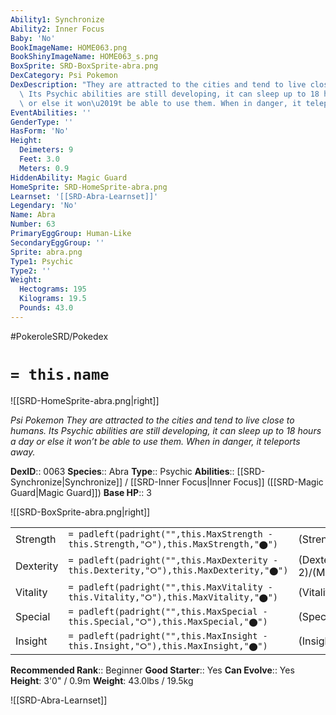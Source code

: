 ```yaml
---
Ability1: Synchronize
Ability2: Inner Focus
Baby: 'No'
BookImageName: HOME063.png
BookShinyImageName: HOME063_s.png
BoxSprite: SRD-BoxSprite-abra.png
DexCategory: Psi Pokemon
DexDescription: "They are attracted to the cities and tend to live close to humans.\
  \ Its Psychic abilities are still developing, it can sleep up to 18 hours a day\
  \ or else it won\u2019t be able to use them. When in danger, it teleports away."
EventAbilities: ''
GenderType: ''
HasForm: 'No'
Height:
  Deimeters: 9
  Feet: 3.0
  Meters: 0.9
HiddenAbility: Magic Guard
HomeSprite: SRD-HomeSprite-abra.png
Learnset: '[[SRD-Abra-Learnset]]'
Legendary: 'No'
Name: Abra
Number: 63
PrimaryEggGroup: Human-Like
SecondaryEggGroup: ''
Sprite: abra.png
Type1: Psychic
Type2: ''
Weight:
  Hectograms: 195
  Kilograms: 19.5
  Pounds: 43.0
---
```


#PokeroleSRD/Pokedex

# `= this.name`

![[SRD-HomeSprite-abra.png|right]]

*Psi Pokemon*
*They are attracted to the cities and tend to live close to humans. Its Psychic abilities are still developing, it can sleep up to 18 hours a day or else it won’t be able to use them. When in danger, it teleports away.*

**DexID**:: 0063
**Species**:: Abra
**Type**:: Psychic
**Abilities**:: [[SRD-Synchronize|Synchronize]] / [[SRD-Inner Focus|Inner Focus]] ([[SRD-Magic Guard|Magic Guard]])
**Base HP**:: 3

![[SRD-BoxSprite-abra.png|right]]

|           |                                                                                        |                                          |
| --------- | -------------------------------------------------------------------------------------- | ---------------------------------------- |
| Strength  | `= padleft(padright("",this.MaxStrength - this.Strength,"⭘"),this.MaxStrength,"⬤")`    | (Strength::1)/(MaxStrength::3)   |
| Dexterity | `= padleft(padright("",this.MaxDexterity - this.Dexterity,"⭘"),this.MaxDexterity,"⬤")` | (Dexterity:: 2)/(MaxDexterity::5) |
| Vitality  | `= padleft(padright("",this.MaxVitality - this.Vitality,"⭘"),this.MaxVitality,"⬤")`    | (Vitality::1)/(MaxVitality::2)   |
| Special   | `= padleft(padright("",this.MaxSpecial - this.Special,"⭘"),this.MaxSpecial,"⬤")`       | (Special::3)/(MaxSpecial::6)     |
| Insight   | `= padleft(padright("",this.MaxInsight - this.Insight,"⭘"),this.MaxInsight,"⬤")`       | (Insight::1)/(MaxInsight::3)     |

**Recommended Rank**:: Beginner
**Good Starter**:: Yes
**Can Evolve**:: Yes
**Height**: 3'0" / 0.9m
**Weight**: 43.0lbs / 19.5kg

![[SRD-Abra-Learnset]]